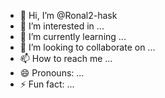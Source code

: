 - 👋 Hi, I’m @Ronal2-hask
- 👀 I’m interested in ...
- 🌱 I’m currently learning ...
- 💞️ I’m looking to collaborate on ...
- 📫 How to reach me ...
- 😄 Pronouns: ...
- ⚡ Fun fact: ...

<!---
Ronal2-hask/Ronal2-hask is a ✨ special ✨ repository because its `README.md` (this file) appears on your GitHub profile.
You can click the Preview link to take a look at your changes.
--->
